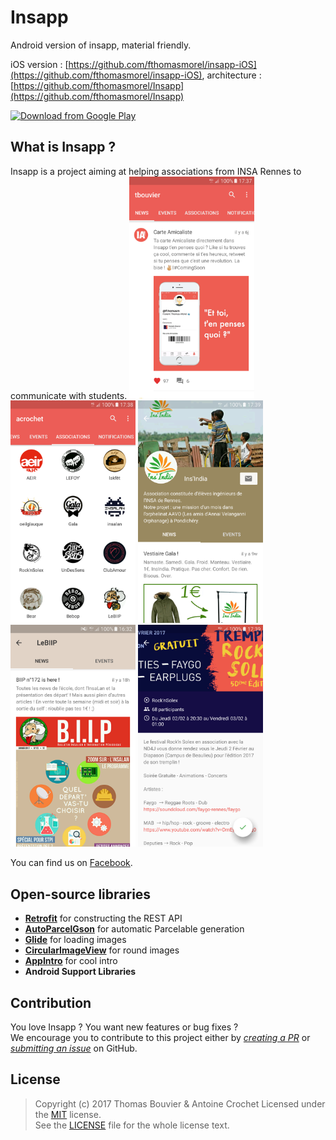 # Insapp
Android version of insapp, material friendly.

iOS version : [https://github.com/fthomasmorel/insapp-iOS](https://github.com/fthomasmorel/insapp-iOS), architecture : [https://github.com/fthomasmorel/Insapp](https://github.com/fthomasmorel/Insapp)

[<img src="https://play.google.com/intl/en_us/badges/images/generic/en_badge_web_generic.png" 
      alt="Download from Google Play" 
      height="80">](https://play.google.com/store/apps/details?id=fr.insapp.insapp)

## What is Insapp ?

Insapp is a project aiming at helping associations from INSA Rennes to communicate with students.
<img src="/screenshots/1.png?raw=true" width="200">
<img src="/screenshots/2.png?raw=true" width="200">
<img src="/screenshots/3.png?raw=true" width="200">
<img src="/screenshots/4.png?raw=true" width="200">
<img src="/screenshots/5.png?raw=true" width="200">

You can find us on [Facebook](https://www.facebook.com/insapp.crew/).

## Open-source libraries

- [**Retrofit**](https://github.com/square/retrofit) for constructing the REST API
- [**AutoParcelGson**](https://github.com/evant/auto-parcel-gson) for automatic Parcelable generation
- [**Glide**](https://github.com/bumptech/glide) for loading images
- [**CircularImageView**](https://github.com/hdodenhof/CircleImageView) for round images
- [**AppIntro**](https://github.com/apl-devs/AppIntro) for cool intro
- **Android Support Libraries**

## Contribution

You love Insapp ? You want new features or bug fixes ?  
We encourage you to contribute to this project either by [_creating a PR_](https://github.com/tomatrocho/insapp-android/compare) or [_submitting an issue_](https://github.com/tomatrocho/insapp-android/issues) on GitHub.

## License

> Copyright (c) 2017 Thomas Bouvier & Antoine Crochet
> Licensed under the [MIT](https://en.wikipedia.org/wiki/MIT_License) license.  
> See the [LICENSE](https://github.com/tomatrocho/insapp-android/blob/master/LICENSE) file for the whole license text.
